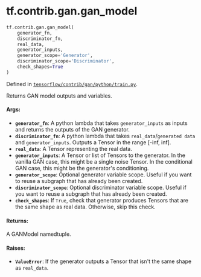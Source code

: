 <div itemscope itemtype="http://developers.google.com/ReferenceObject">
<meta itemprop="name" content="tf.contrib.gan.gan_model" />
<meta itemprop="path" content="Stable" />
</div>

# tf.contrib.gan.gan_model

``` python
tf.contrib.gan.gan_model(
    generator_fn,
    discriminator_fn,
    real_data,
    generator_inputs,
    generator_scope='Generator',
    discriminator_scope='Discriminator',
    check_shapes=True
)
```



Defined in [`tensorflow/contrib/gan/python/train.py`](/code/stable/tensorflow/contrib/gan/python/train.py).

Returns GAN model outputs and variables.

#### Args:

* <b>`generator_fn`</b>: A python lambda that takes `generator_inputs` as inputs and
    returns the outputs of the GAN generator.
* <b>`discriminator_fn`</b>: A python lambda that takes `real_data`/`generated data`
    and `generator_inputs`. Outputs a Tensor in the range [-inf, inf].
* <b>`real_data`</b>: A Tensor representing the real data.
* <b>`generator_inputs`</b>: A Tensor or list of Tensors to the generator. In the
    vanilla GAN case, this might be a single noise Tensor. In the conditional
    GAN case, this might be the generator's conditioning.
* <b>`generator_scope`</b>: Optional generator variable scope. Useful if you want to
    reuse a subgraph that has already been created.
* <b>`discriminator_scope`</b>: Optional discriminator variable scope. Useful if you
    want to reuse a subgraph that has already been created.
* <b>`check_shapes`</b>: If `True`, check that generator produces Tensors that are the
    same shape as real data. Otherwise, skip this check.


#### Returns:

A GANModel namedtuple.


#### Raises:

* <b>`ValueError`</b>: If the generator outputs a Tensor that isn't the same shape as
    `real_data`.